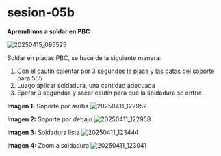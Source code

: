 # sesion-05b

**Aprendimos a soldar en PBC**

![20250415_095525](https://github.com/user-attachments/assets/49967a5a-b22e-4a23-b042-72b6e253b618)

Soldar en placas PBC, se hace de la siguiente manera:

1. Con el cautín calentar por 3 segundos la placa y las patas del soporte para 555
2. Luego aplicar soldadura, una cantidad adecuada
3. Eperar 3 segundos y sacar cautín para que la soldadura se enfríe

**Imagen 1:** Soporte por arriba
![20250411_122952](https://github.com/user-attachments/assets/a6491f46-db1b-4090-b41e-e46ec972c41f)

**Imagen 2:** Soporte por debajo
![20250411_122958](https://github.com/user-attachments/assets/94961a5f-a885-403a-9e12-92eb09ccbcd8)

**Imagen 3:** Soldadura lista
![20250411_123444](https://github.com/user-attachments/assets/c794066e-c8c2-4e16-aa0d-79a17e4039f0)

**Imagen 4:** Zoom a soldadura
![20250411_123041](https://github.com/user-attachments/assets/1c18bec2-5bde-4c17-82d4-efbd91c76a60)